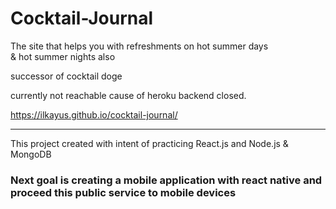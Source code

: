 # Cocktail-Journal



The site that helps you with refreshments on hot summer days  
& hot summer nights also

successor of cocktail doge

currently not reachable cause of heroku backend closed.

https://ilkayus.github.io/cocktail-journal/

---

This project created with intent of practicing React.js and Node.js & MongoDB

### Next goal is creating a mobile application with react native and proceed this public service to mobile devices
